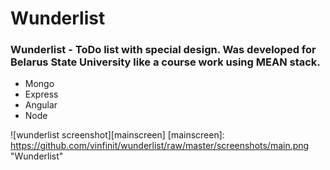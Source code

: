 # Wunderlist

### Wunderlist - ToDo list with special design. Was developed for Belarus State University like a course work using MEAN stack.
* Mongo
* Express
* Angular
* Node

![wunderlist screenshot][mainscreen]
[mainscreen]: https://github.com/vinfinit/wunderlist/raw/master/screenshots/main.png "Wunderlist"
    
